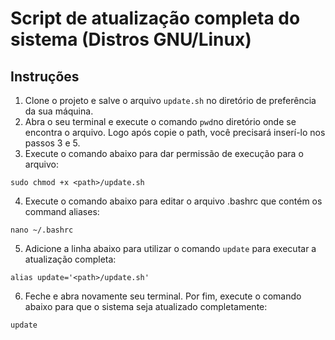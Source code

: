 # Script de atualização completa do sistema (Distros GNU/Linux)
## Instruções
1. Clone o projeto e salve o arquivo `update.sh` no diretório de preferência da sua máquina.
2. Abra o seu terminal e execute o comando `pwd`no diretório onde se encontra o arquivo. Logo após copie o path, você precisará inserí-lo nos passos 3 e 5.
3. Execute o comando abaixo para dar permissão de execução para o arquivo:

```
sudo chmod +x <path>/update.sh
```

4. Execute o comando abaixo para editar o arquivo .bashrc que contém os command aliases:

```
nano ~/.bashrc
```

5. Adicione a linha abaixo para utilizar o comando `update` para executar a atualização completa:

```
alias update='<path>/update.sh'
```

6. Feche e abra novamente seu terminal. Por fim, execute o comando abaixo para que o sistema seja atualizado completamente:

```
update
```
